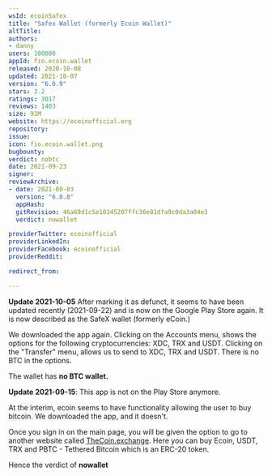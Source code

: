 ```yaml
---
wsId: ecoinSafex
title: "Safex Wallet (formerly Ecoin Wallet)"
altTitle: 
authors:
- danny
users: 100000
appId: fio.ecoin.wallet
released: 2020-10-08
updated: 2021-10-07
version: "6.0.9"
stars: 3.2
ratings: 3017
reviews: 1403
size: 91M
website: https://ecoinofficial.org
repository: 
issue: 
icon: fio.ecoin.wallet.png
bugbounty: 
verdict: nobtc
date: 2021-09-23
signer: 
reviewArchive:
- date: 2021-09-03
  version: "6.0.8"
  appHash: 
  gitRevision: 46a69d1c5e10345207ffc36e81dfa9c0da3a04e3
  verdict: nowallet

providerTwitter: ecoinofficial
providerLinkedIn: 
providerFacebook: ecoinofficial
providerReddit: 

redirect_from:

---
```



**Update 2021-10-05** After marking it as defunct, it seems to have been updated recently (2021-09-22) and is now on the Google Play Store again. It is now described as the SafeX wallet (formerly eCoin.)

We downloaded the app again. Clicking on the Accounts menu, shows the options for the following cryptocurrencies: XDC, TRX and USDT. Clicking on the "Transfer" menu, allows us to send to XDC, TRX and USDT. There is no BTC in the options.

The wallet has **no BTC wallet.**

**Update 2021-09-15**: This app is not on the Play Store anymore.

At the interim, ecoin seems to have functionality allowing the user to buy bitcoin. We downloaded the app, and it doesn't. 

Once you sign in on the main page, you will be given the option to go to another website called [TheCoin.exchange](http://thecoin.exchange). Here you can buy Ecoin, USDT, TRX and PBTC - Tethered Bitcoin which is an ERC-20 token.

Hence the verdict of **nowallet**
